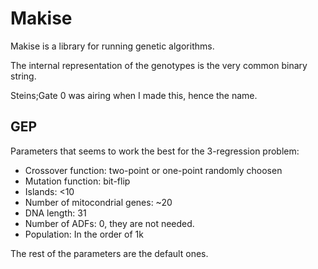 # Makise

Makise is a library for running genetic algorithms.

The internal representation of the genotypes is the very common binary string.

Steins;Gate 0 was airing when I made this, hence the name.

## GEP

Parameters that seems to work the best for the 3-regression problem:

* Crossover function: two-point or one-point randomly choosen
* Mutation function: bit-flip
* Islands: <10
* Number of mitocondrial genes: ~20
* DNA length: 31
* Number of ADFs: 0, they are not needed.
* Population: In the order of 1k

The rest of the parameters are the default ones.

